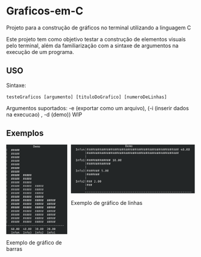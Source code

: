# Graficos-em-C
Projeto para a construção de gráficos no terminal utilizando a linguagem C

Este projeto tem como objetivo testar a construção de elementos visuais pelo terminal, além da familiarização com a sintaxe de argumentos na execução de um programa.

## USO

Sintaxe:

```
testeGraficos [argumento] [tituloDoGrafico] [numeroDeLinhas]
```

Argumentos suportados: -e (exportar como um arquivo), (-i (inserir dados na execucao) , -d (demo)) WIP

## Exemplos

<div style= "display:flex; gap: 10px;">

<div style= "display: flex; flex-direction: column; width: 100%;">
<img src="./readmefiles/democolunas.png">
<p> Exemplo de gráfico de barras</p>
</div> 

<div>
<img src="./readmefiles/demolinha.png">
<p> Exemplo de gráfico de linhas</p>
</div>

</div>



